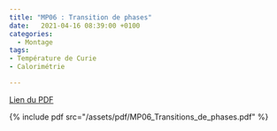 ```yaml
---
title: "MP06 : Transition de phases"
date:   2021-04-16 08:39:00 +0100
categories:
  - Montage
tags:
- Température de Curie
- Calorimétrie

---
```

[Lien du PDF](/assets/pdf/MP06_Transitions_de_phases.pdf)

{% include pdf src="/assets/pdf/MP06_Transitions_de_phases.pdf" %}
